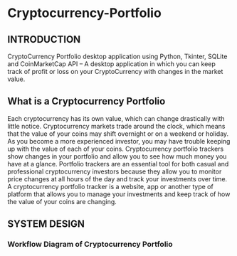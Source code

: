 # Cryptocurrency-Portfolio
## INTRODUCTION
CryptoCurrency Portfolio desktop application using Python, Tkinter, SQLite and CoinMarketCap API – A desktop application in which you can keep track of profit or loss on your CryptoCurrency with changes in the market value.
## What is a Cryptocurrency Portfolio
Each cryptocurrency has its own value, which can change drastically with little notice. Cryptocurrency markets trade around the clock, which means that the value of your coins may shift overnight or on a weekend or holiday. As you become a more experienced investor, you may have trouble keeping up with the value of each of your coins. Cryptocurrency portfolio trackers show changes in your portfolio and allow you to see how much money you have at a glance. Portfolio trackers are an essential tool for both casual and professional cryptocurrency investors because they allow you to monitor price changes at all hours of the day and track your investments over time.
A cryptocurrency portfolio tracker is a website, app or another type of platform that allows you to manage your investments and keep track of how the value of your coins are changing.
## SYSTEM DESIGN
### Workflow Diagram of Cryptocurrency Portfolio
